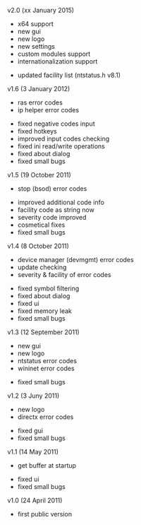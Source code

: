 v2.0 (xx January 2015)
+ x64 support
+ new gui
+ new logo
+ new settings
+ custom modules support
+ internationalization support
- updated facility list (ntstatus.h v8.1)

v1.6 (3 January 2012)
+ ras error codes
+ ip helper error codes
- fixed negative codes input
- fixed hotkeys
- improved input codes checking
- fixed ini read/write operations
- fixed about dialog
- fixed small bugs

v1.5 (19 October 2011)
+ stop (bsod) error codes
- improved additional code info 
- facility code as string now
- severity code improved
- cosmetical fixes
- fixed small bugs

v1.4 (8 October 2011)
+ device manager (devmgmt) error codes
+ update checking
+ severity & facility of error codes
- fixed symbol filtering
- fixed about dialog
- fixed ui
- fixed memory leak
- fixed small bugs

v1.3 (12 September 2011)
+ new gui
+ new logo
+ ntstatus error codes
+ wininet  error codes
- fixed small bugs

v1.2 (3 Juny 2011)
+ new logo
+ directx error codes
- fixed gui
- fixed small bugs

v1.1 (14 May 2011)
+ get buffer at startup
- fixed ui
- fixed small bugs

v1.0 (24 April 2011)
- first public version